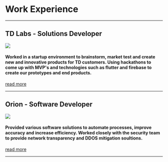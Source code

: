 # Work Experience

---

## TD Labs - Solutions Developer
[<img src="https://i.ibb.co/9c1cCmT/Logo-Tagline-Blue-staffsig.png"/>](/orion)
#### Worked in a startup environment to brainstorm, market test and create new and innovative products for TD customers. Using hackathons to come up with MVP's and technologies such as flutter and firebase to create our prototypes and end products.
[read more](/orion)

---

## Orion - Software Developer
[<img src="https://i.ibb.co/9c1cCmT/Logo-Tagline-Blue-staffsig.png"/>](/orion)
#### Provided various software solutions to automate processes, improve accuracy and increase efficiency. Worked closely with the security team to provide network transparency and DDOS mitigation soultions.
[read more](/orion)

---
